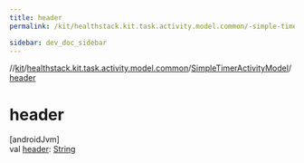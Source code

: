 ```yaml
---
title: header
permalink: /kit/healthstack.kit.task.activity.model.common/-simple-timer-activity-model/header.html

sidebar: dev_doc_sidebar
---
```

//[kit](../../../index.html)/[healthstack.kit.task.activity.model.common](../index.html)/[SimpleTimerActivityModel](index.html)/[header](header.html)



# header



[androidJvm]\
val [header](header.html): [String](https://kotlinlang.org/api/latest/jvm/stdlib/kotlin/-string/index.html)




